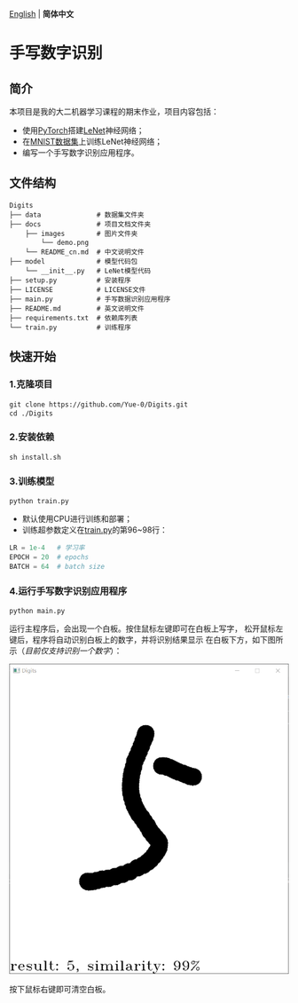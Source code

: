 [English](../README.md) | __简体中文__

# 手写数字识别

## 简介

本项目是我的大二机器学习课程的期末作业，项目内容包括：

[PyTorch]: https://pytorch.org/ "PyTorch"

* 使用[PyTorch]搭建[LeNet](https://ieeexplore.ieee.org/document/726791)神经网络；
* 在[MNIST数据集](https://yann.lecun.com/exdb/mnist/)上训练LeNet神经网络；
* 编写一个手写数字识别应用程序。

## 文件结构

```
Digits
├── data              # 数据集文件夹
├── docs              # 项目文档文件夹
    ├── images        # 图片文件夹
        └── demo.png
    └── README_cn.md  # 中文说明文件
├── model             # 模型代码包
    └── __init__.py   # LeNet模型代码
├── setup.py          # 安装程序
├── LICENSE           # LICENSE文件
├── main.py           # 手写数据识别应用程序
├── README.md         # 英文说明文件
├── requirements.txt  # 依赖库列表
└── train.py          # 训练程序
```

## 快速开始

### 1.克隆项目

```shell
git clone https://github.com/Yue-0/Digits.git
cd ./Digits
```

### 2.安装依赖

```shell
sh install.sh
```

### 3.训练模型

```shell
python train.py
```

* 默认使用CPU进行训练和部署；
* 训练超参数定义在[train.py](../train.py)的第96~98行：
```python
LR = 1e-4   # 学习率
EPOCH = 20  # epochs
BATCH = 64  # batch size
```

### 4.运行手写数字识别应用程序

```shell
python main.py
```

运行主程序后，会出现一个白板。按住鼠标左键即可在白板上写字，
松开鼠标左键后，程序将自动识别白板上的数字，并将识别结果显示
在白板下方，如下图所示（_目前仅支持识别一个数字_）：

![示例](images/demo.png)

按下鼠标右键即可清空白板。
